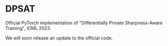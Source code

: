 # DPSAT
Official PyTorch implementation of "Differentially Private Sharpness-Aware Training", ICML 2023.

We will soon release an update to the official code.
